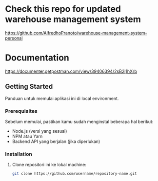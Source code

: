 # Check this repo for updated warehouse management system
https://github.com/AlfredhoPranoto/warehouse-management-system-personal

# Documentation
https://documenter.getpostman.com/view/39406394/2sB2j1hXrb

## Getting Started

Panduan untuk memulai aplikasi ini di local environment.

### Prerequisites

Sebelum memulai, pastikan kamu sudah menginstal beberapa hal berikut:
- Node.js (versi yang sesuai)
- NPM atau Yarn
- Backend API yang berjalan (jika diperlukan)

### Installation

1. Clone repositori ini ke lokal machine:

   ```bash
   git clone https://github.com/username/repository-name.git
